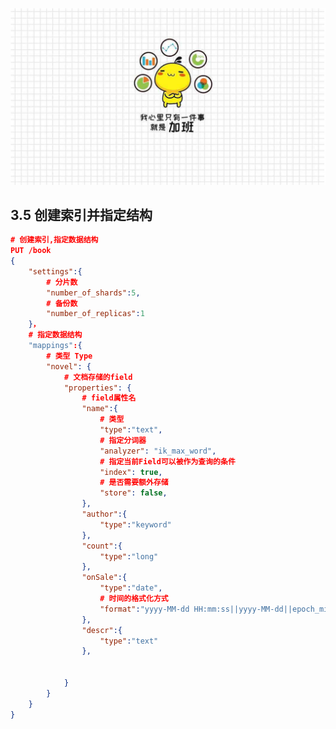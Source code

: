 ![1598361292260](10_ES%E5%88%9B%E5%BB%BA%E7%B4%A2%E5%BC%95%E6%8C%87%E5%AE%9A%E6%95%B0%E6%8D%AE%E7%BB%93%E6%9E%84.assets/1598361292260.png)

## 3.5 创建索引并指定结构

```json
# 创建索引,指定数据结构
PUT /book
{
    "settings":{
        # 分片数
        "number_of_shards":5,
        # 备份数
        "number_of_replicas":1
    }，
    # 指定数据结构
    "mappings":{
    	# 类型 Type
    	"novel": {
    		# 文档存储的field
    		"properties": {
    			# field属性名
    			"name":{
    				# 类型
    				"type":"text",
    				# 指定分词器
    				"analyzer": "ik_max_word",
    				# 指定当前Field可以被作为查询的条件
    				"index": true,
    				# 是否需要额外存储
    				"store": false,
				},
    			"author":{
    				"type":"keyword"
				},
    			"count":{
    				"type":"long"
				},
    			"onSale":{
    				"type":"date",
                    # 时间的格式化方式
                    "format":"yyyy-MM-dd HH:mm:ss||yyyy-MM-dd||epoch_millis"
				},
    			"descr":{
    				"type":"text"
				},
				
				
			}
		}
	}
}
```

